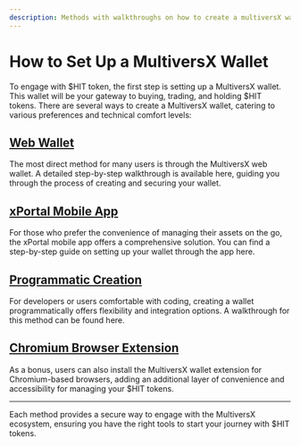 ```yaml
---
description: Methods with walkthroughs on how to create a multiversX wallet
---
```


# How to Set Up a MultiversX Wallet

To engage with $HIT token, the first step is setting up a MultiversX wallet. This wallet will be your gateway to buying, trading, and holding $HIT tokens. There are several ways to create a MultiversX wallet, catering to various preferences and technical comfort levels:

## [**Web Wallet**](web-wallet.md)

The most direct method for many users is through the MultiversX web wallet. A detailed step-by-step walkthrough is available here, guiding you through the process of creating and securing your wallet.

## [**xPortal Mobile App**](xportal-mobile-app.md)

For those who prefer the convenience of managing their assets on the go, the xPortal mobile app offers a comprehensive solution. You can find a step-by-step guide on setting up your wallet through the app here.

## [**Programmatic Creation**](programmatic-or-cli.md)

For developers or users comfortable with coding, creating a wallet programmatically offers flexibility and integration options. A walkthrough for this method can be found here.

## [**Chromium Browser Extension**](chromium-browser-extension.md)

As a bonus, users can also install the MultiversX wallet extension for Chromium-based browsers, adding an additional layer of convenience and accessibility for managing your $HIT tokens.

***

Each method provides a secure way to engage with the MultiversX ecosystem, ensuring you have the right tools to start your journey with $HIT tokens.

